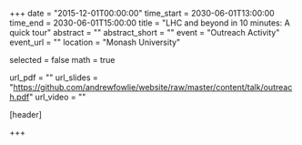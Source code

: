 +++
date = "2015-12-01T00:00:00"
time_start = 2030-06-01T13:00:00
time_end = 2030-06-01T15:00:00
title = "LHC and beyond in 10 minutes: A quick tour"
abstract = ""
abstract_short = ""
event = "Outreach Activity"
event_url = ""
location = "Monash University"

selected = false
math = true

url_pdf = ""
url_slides = "https://github.com/andrewfowlie/website/raw/master/content/talk/outreach.pdf"
url_video = ""

[header]

+++

